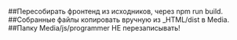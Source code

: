 ##Пересобирать фронтенд из исходников, через npm run build.
##Собранные файлы копировать вручную из _HTML/dist в Media.
##Папку Media/js/programmer НЕ перезаписывать!